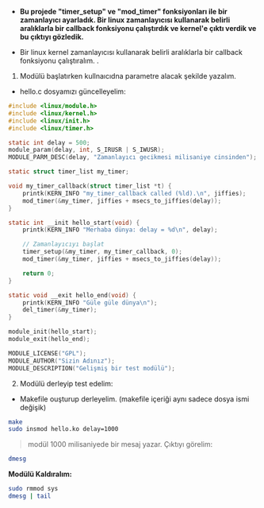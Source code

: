 - **Bu projede "timer_setup" ve "mod_timer" fonksiyonları ile bir zamanlayıcı ayarladık. Bir linux zamanlayıcısı kullanarak belirli aralıklarla bir callback fonksiyonu çalıştırdık ve kernel'e çıktı verdik ve bu çıktıyı gözledik.**

- Bir linux kernel zamanlayıcısı kullanarak belirli aralıklarla bir callback fonksiyonu çalıştıralım. .

1. Modülü başlatırken kullnaıcıdna parametre alacak şekilde yazalım.

- hello.c dosyamızı güncelleyelim:

```C
#include <linux/module.h>
#include <linux/kernel.h>
#include <linux/init.h>
#include <linux/timer.h>

static int delay = 500;
module_param(delay, int, S_IRUSR | S_IWUSR);
MODULE_PARM_DESC(delay, "Zamanlayıcı gecikmesi milisaniye cinsinden");

static struct timer_list my_timer;

void my_timer_callback(struct timer_list *t) {
    printk(KERN_INFO "my_timer_callback called (%ld).\n", jiffies);
    mod_timer(&my_timer, jiffies + msecs_to_jiffies(delay));
}

static int __init hello_start(void) {
    printk(KERN_INFO "Merhaba dünya: delay = %d\n", delay);

    // Zamanlayıcıyı başlat
    timer_setup(&my_timer, my_timer_callback, 0);
    mod_timer(&my_timer, jiffies + msecs_to_jiffies(delay));

    return 0;
}

static void __exit hello_end(void) {
    printk(KERN_INFO "Güle güle dünya\n");
    del_timer(&my_timer);
}

module_init(hello_start);
module_exit(hello_end);

MODULE_LICENSE("GPL");
MODULE_AUTHOR("Sizin Adınız");
MODULE_DESCRIPTION("Gelişmiş bir test modülü");
```

2. Modülü derleyip test edelim:
- Makefile ouşturup derleyelim. (makefile içeriği aynı sadece dosya ismi değişik)

```bash
make
sudo insmod hello.ko delay=1000
```
> modül 1000 milisaniyede bir mesaj yazar. Çıktıyı görelim:

```bash
dmesg
```

**Modülü Kaldıralım:**

```bash
sudo rmmod sys
dmesg | tail
```



















